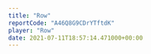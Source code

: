 ```yaml
---
title: "Row"
reportCode: "A46Q8G9CDrYTftdK"
player: "Row"
date: 2021-07-11T18:57:14.471000+00:00
---
```


